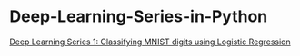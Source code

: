 # Deep-Learning-Series-in-Python

[Deep Learning Series 1: Classifying MNIST digits using Logistic Regression](http://nbviewer.jupyter.org/github/yishi/Deep-Learning-Series-in-Python/blob/master/deep_learning_series_1.ipynb)
